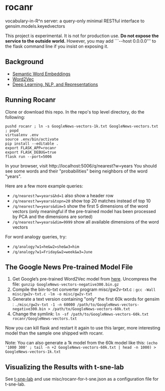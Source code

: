 # rocanr
vocabulary-in-R^n server: a query-only minimal RESTful interface to gensim.models.keyedvectors

This project is experimental.
It is not for production use.
**Do not expose the service to the outside world.**
However, you may add ```--host 0.0.0.0''' to the flask
command line if you insist on exposing it.

## Background

- [Semantic Word Embeddings](http://www.offconvex.org/2015/12/12/word-embeddings-1/)
- [Word2Vec](https://deeplearning4j.org/word2vec)
- [Deep Learning, NLP, and Representations](https://colah.github.io/posts/2014-07-NLP-RNNs-Representations/)

## Running Rocanr

Clone or download this repo.
In the repo's top level directory, do the following:
```
pushd rocanr ; ln -s GoogleNews-vectors-1k.txt GoogleNews-vectors.txt ; popd
virtualenv .env
source .env/bin/activate
pip install --editable .
export FLASK_APP=rocanr
export FLASK_DEBUG=true
flask run --port=5006
```

In your browser, visit http://localhost:5006/q/nearest?w=years
You should see some words and their "probabilities"
being neighbors of the word "years".

Here are a few more example queries:
- ```/q/nearest?w=years&hd=1``` also show a header row
- ```/q/nearest?w=years&topn=20``` show top 20 matches instead of top 10
- ```/q/nearest?w=years&dim=5``` show the first 5 dimensions
  of the word vectors (only meaningful if the pre-trained model
  has been processed by PCA and the dimensions are sorted)
- ```/q/nearest?w=years&dim=9999``` show all available dimensions of the word vectors

For word analogy queries, try:
- ```/q/analogy?w1=he&w2=she&w3=him```
- ```/q/analogy?w1=Friday&w2=week&w3=June```

## The Google News Pre-trained Model File

1. Get Google’s pre-trained Word2Vec model from
[here](http://mccormickml.com/2016/04/12/googles-pretrained-word2vec-model-in-python/). Uncompress the file: ```gunzip GoogleNews-vectors-negative300.bin.gz```
2. Compile the bin-to-txt converter program misc/gw2v-txt.c :
```gcc -Wall misc/gw2v-txt.c -lm -o misc/gw2v-txt```
3. Generate a text version containing "only" the first 60k words for gensim :
```./misc/gw2v-txt -1 -n 60000 /path/to/GoogleNews-vectors-negative300.bin > /path/to/GoogleNews-vectors-60k.txt```
4. Change the symlink: ```ln -sf /path/to/GoogleNews-vectors-60k.txt rocanr/GoogleNews-vectors.txt```

Now you can kill flask and restart it again to use this
larger, more interesting model than the sample one shipped with rocanr.

Note: You can also generate a 1k model from the 60k model like this:
```(echo '1000 300' ; tail -n +2 GoogleNews-vectors-60k.txt | head -n 1000) > GoogleNews-vectors-1k.txt```

## Visualizing the Results with t-sne-lab

See [t-sne-lab](https://ckhung.github.io/t-sne-lab/)
and use misc/rocanr-for-t-sne.json as a configuration file for t-sne-lab.

